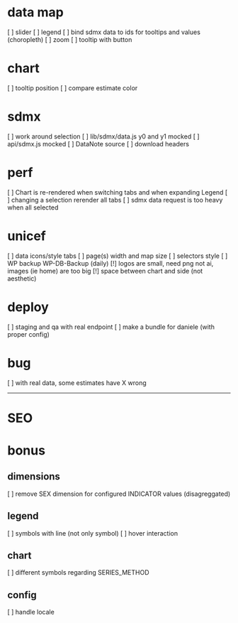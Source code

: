 # data map
[ ] slider
[ ] legend
[ ] bind sdmx data to ids for tooltips and values (choropleth)
[ ] zoom
[ ] tooltip with button

# chart
[ ] tooltip position
[ ] compare estimate color

# sdmx
[ ] work around selection
[ ] lib/sdmx/data.js y0 and y1 mocked
[ ] api/sdmx.js mocked
[ ] DataNote source
[ ] download headers

# perf
[ ] Chart is re-rendered when switching tabs and when expanding Legend
[ ] changing a selection rerender all tabs
[ ] sdmx data request is too heavy when all selected

# unicef
[ ] data icons/style tabs
[ ] page(s) width and map size
[ ] selectors style
[ ] WP backup WP-DB-Backup (daily)
[!] logos are small, need png not ai, images (ie home) are too big
[!] space between chart and side (not aesthetic)

# deploy
[ ] staging and qa with real endpoint
[ ] make a bundle for daniele (with proper config)

# bug
[ ] with real data, some estimates have X wrong

---

# SEO

# bonus

## dimensions
[ ] remove SEX dimension for configured INDICATOR values (disagreggated)

## legend
[ ] symbols with line (not only symbol)
[ ] hover interaction

## chart
[ ] different symbols regarding SERIES_METHOD

## config
[ ] handle locale
